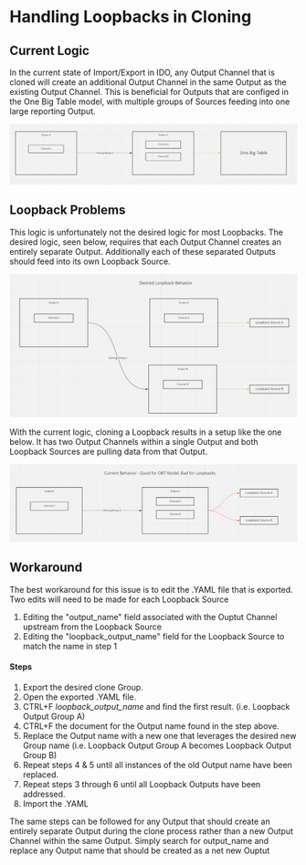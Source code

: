 # Handling Loopbacks in Cloning

## Current Logic

In the current state of Import/Export in IDO, any Output Channel that is cloned will create an additional Output Channel in the same Output as the existing Output Channel. This is beneficial for Outputs that are configed in the One Big Table model, with multiple groups of Sources feeding into one large reporting Output.

![Cloning works well for an OBT model](<../../.gitbook/assets/image (383) (1) (1).png>)

## Loopback Problems

This logic is unfortunately not the desired logic for most Loopbacks. The desired logic, seen below, requires that each Output Channel creates an entirely separate Output. Additionally each of these separated Outputs should feed into its own Loopback Source.

![Desired Loopback Cloning behavior](<../../.gitbook/assets/image (384) (1).png>)

With the current logic,  cloning a Loopback results in a setup like the one below. It has two Output Channels within a single Output and both Loopback Sources are pulling data from that Output.&#x20;

![Actual Loopback Cloning behavior](<../../.gitbook/assets/image (382) (1) (1).png>)

## Workaround

The best workaround for this issue is to edit the .YAML file that is exported. Two edits will need to be made for each Loopback Source

1. Editing the "output\_name" field associated with the Ouptut Channel upstream from the Loopback Source
2. Editing the "loopback\_output\_name" field for the Loopback Source to match the name in step 1

#### Steps

1. Export the desired clone Group.
2. Open the exported .YAML file.
3. CTRL+F _loopback\_output\_name_ and find the first result. (i.e. Loopback Output Group A)
4. CTRL+F the document for the Output name found in the step above.
5. Replace the Output name with a new one that leverages the desired new Group name (i.e. Loopback Output Group A becomes Loopback Output Group B)
6. Repeat steps 4 & 5 until all instances of the old Output name have been replaced.
7. Repeat steps 3 through 6 until all Loopback Outputs have been addressed.
8. Import the .YAML

The same steps can be followed for any Output that should create an entirely separate Output during the clone process rather than a new Output Channel within the same Output. Simply search for output\_name and replace any Output name that should be created as a net new Ouptut
